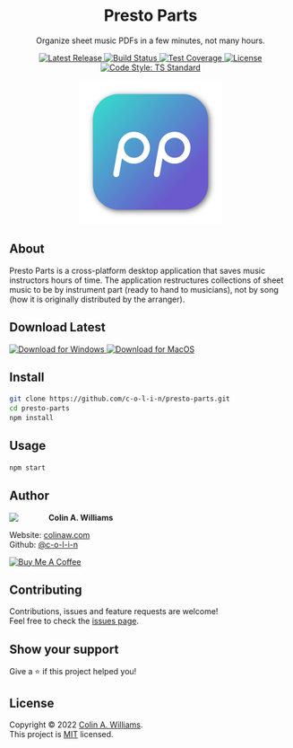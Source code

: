 <h1 align="center">Presto Parts</h1>

<p align="center">Organize sheet music PDFs in a few minutes, not many hours.</p>

<div align="center">
  <a href="https://github.com/c-o-l-i-n/presto-parts/releases/latest">
    <img alt="Latest Release" src="https://img.shields.io/github/v/release/c-o-l-i-n/presto-parts?include_prereleases&label=latest%20release" />
  </a>
  <a href="https://github.com/c-o-l-i-n/presto-parts/actions">
    <img alt="Build Status" src="https://img.shields.io/github/workflow/status/c-o-l-i-n/presto-parts/Build" />
  </a>
  <a href="https://app.codecov.io/gh/c-o-l-i-n/presto-parts" target="_blank">
    <img alt="Test Coverage" src="https://img.shields.io/codecov/c/gh/c-o-l-i-n/presto-parts" />
  </a>
  <a href="LICENSE">
    <img alt="License" src="https://img.shields.io/github/license/c-o-l-i-n/presto-parts" />
  </a>
  <a href="https://standardjs.com" target="_blank">
    <img alt="Code Style: TS Standard" src="https://img.shields.io/badge/code%20style-ts--standard-blue?logo=typescript&logoColor=white&logoWidth=12" />
  </a>
</div>

<p align="center">
  <a href="https://prestoparts.org" target="_blank">
    <img alt="Presto Parts Logo" width="256" height="256" src="assets/app-icons/app-icon.iconset/icon_512x512.png" />
  </a>
</p>

## About

Presto Parts is a cross-platform desktop application that saves music instructors hours of time. The application restructures collections of sheet music to be by instrument part (ready to hand to musicians), not by song (how it is originally distributed by the arranger).

## Download Latest

<a href="https://prestoparts.org/download-windows" target="_blank">
  <img width="200" alt="Download for Windows" src="https://i.imgur.com/G94vkr4.png" />
</a>
<a href="https://prestoparts.org/download-mac" target="_blank">
  <img width="200" alt="Download for MacOS" src="https://i.imgur.com/mblonIw.png" />
</a>

## Install

```sh
git clone https://github.com/c-o-l-i-n/presto-parts.git
cd presto-parts
npm install
```

## Usage

```sh
npm start
```

## Author

<a href="https://github.com/c-o-l-i-n">
  <img src="https://images.weserv.nl/?url=avatars.githubusercontent.com/u/40863449?v=4&w=140&fit=cover&mask=circle&maxage=7d" style="width: 70px" align="left"/>
</a>

**Colin A. Williams**

Website: [colinaw.com](https://colinaw.com)
<br>
Github: [@c-o-l-i-n](https://github.com/c-o-l-i-n)

<a href="https://www.buymeacoffee.com/colinw" target="_blank"><img src="https://cdn.buymeacoffee.com/buttons/v2/default-yellow.png" alt="Buy Me A Coffee" style="width: 200px" ></a>

## Contributing

Contributions, issues and feature requests are welcome!<br />Feel free to check the [issues page](https://github.com/c-o-l-i-n/presto-parts/issues).

## Show your support

Give a ⭐️ if this project helped you!

## License

Copyright © 2022 [Colin A. Williams](https://github.com/c-o-l-i-n).<br /> This project is [MIT](LICENSE) licensed.
